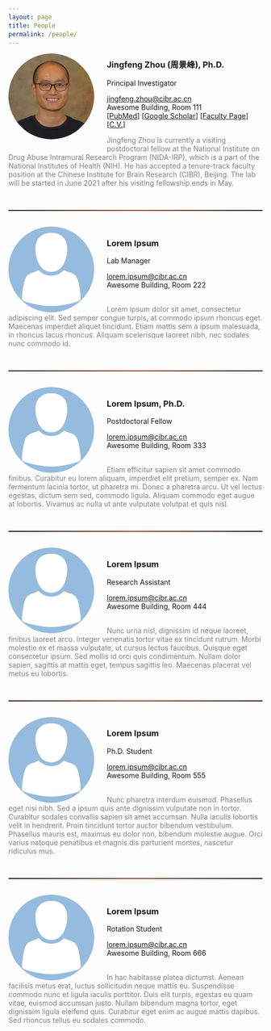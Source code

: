 ```yaml
---
layout: page
title: People
permalink: /people/
---
```


<!-- ========================================================================================================================== -->
<img align="left" width="170" style="margin-bottom:25px; margin-right:25px; border-radius: 50%; border: 0px solid #6495ED;" src="/people/jingfeng_head_shot.jpg" />

<h3>Jingfeng Zhou (周景峰), Ph.D.</h3>

Principal Investigator

[jingfeng.zhou@cibr.ac.cn](mailto:jingfeng.zhou@cibr.ac.cn)<br>Awesome Building, Room 111<br>
[[PubMed](https://www.ncbi.nlm.nih.gov/myncbi/1-AMNoyoc62Qs/bibliography/public/?sortby=pubDate&sdirection=descending)] [[Google Scholar](https://scholar.google.com/citations?user=ZQD-fmcAAAAJ)] [[Faculty Page](http://www.cibr.ac.cn/#/science/team/detail/547)] [[C.V.](CV/jingfeng.md)]

<p style="color:gray">
Jingfeng Zhou is currently a visiting postdoctoral fellow at the National Institute on Drug Abuse Intramural Research Program (NIDA-IRP), which is a part of the National Institutes of Health (NIH). He has accepted a tenure-track faculty position at the Chinese Institute for Brain Research (CIBR), Beijing. The lab will be started in June 2021 after his visiting fellowship ends in May.
</p>

<br>
<hr style="height:2px; border:1px; background-image: linear-gradient(to right, rgba(255, 94, 19, 0), rgba(255, 94, 19, 0.6), rgba(255, 94, 19, 0))" />
<br>


<!-- ========================================================================================================================== -->
<img align="left" width="170" style="margin-right:25px; border-radius: 50%; border: 0px solid #6495ED;" src="/people/avatar.png" />

<h3>Lorem Ipsum</h3>

Lab Manager

[lorem.ipsum@cibr.ac.cn](mailto:jingfeng.zhou@cibr.ac.cn)<br>Awesome Building, Room 222<br><br>

<p style="color:gray">
Lorem ipsum dolor sit amet, consectetur adipiscing elit. Sed semper congue turpis, at commodo ipsum rhoncus eget. Maecenas imperdiet aliquet tincidunt. Etiam mattis sem a ipsum malesuada, in rhoncus lacus rhoncus. Aliquam scelerisque laoreet nibh, nec sodales nunc commodo id. 
</p>

<br>
<hr style="height:2px; border:1px; background-image: linear-gradient(to right, rgba(255, 94, 19, 0), rgba(255, 94, 19, 0.6), rgba(255, 94, 19, 0))" />
<br>


<!-- ========================================================================================================================== -->
<img align="left" width="170" style="margin-right:25px; border-radius: 50%; border: 0px solid #6495ED;" src="/people/avatar.png" />

<h3>Lorem Ipsum, Ph.D.</h3>

Postdoctoral Fellow

[lorem.ipsum@cibr.ac.cn](mailto:jingfeng.zhou@cibr.ac.cn)<br>Awesome Building, Room 333<br><br>

<p style="color:gray">
Etiam efficitur sapien sit amet commodo finibus. Curabitur eu lorem aliquam, imperdiet elit pretium, semper ex. Nam fermentum lacinia tortor, ut pharetra mi. Donec a pharetra arcu. Ut vel lectus egestas, dictum sem sed, commodo ligula. Aliquam commodo eget augue at lobortis. Vivamus ac nulla ut ante vulputate volutpat et quis nisl.
</p>

<br>
<hr style="height:2px; border:1px; background-image: linear-gradient(to right, rgba(255, 94, 19, 0), rgba(255, 94, 19, 0.6), rgba(255, 94, 19, 0))" />
<br>



<!-- ========================================================================================================================== -->
<img align="left" width="170" style="margin-right:25px; border-radius: 50%; border: 0px solid #6495ED;" src="/people/avatar.png" />

<h3>Lorem Ipsum</h3>

Research Assistant

[lorem.ipsum@cibr.ac.cn](mailto:jingfeng.zhou@cibr.ac.cn)<br>Awesome Building, Room 444<br><br>

<p style="color:gray">
Nunc urna nisl, dignissim id neque laoreet, finibus laoreet arcu. Integer venenatis tortor vitae ex tincidunt rutrum. Morbi molestie ex et massa vulputate, ut cursus lectus faucibus. Quisque eget consectetur ipsum. Sed mollis id orci quis condimentum. Nullam dolor sapien, sagittis at mattis eget, tempus sagittis leo. Maecenas placerat vel metus eu lobortis.
</p>

<br>
<hr style="height:2px; border:1px; background-image: linear-gradient(to right, rgba(255, 94, 19, 0), rgba(255, 94, 19, 0.6), rgba(255, 94, 19, 0))" />
<br>


<!-- ========================================================================================================================== -->
<img align="left" width="170" style="margin-right:25px; border-radius: 50%; border: 0px solid #6495ED;" src="/people/avatar.png" />

<h3>Lorem Ipsum</h3>

Ph.D. Student

[lorem.ipsum@cibr.ac.cn](mailto:jingfeng.zhou@cibr.ac.cn)<br>Awesome Building, Room 555<br><br>

<p style="color:gray">
Nunc pharetra interdum euismod. Phasellus eget nisi nibh. Sed a ipsum quis ante dignissim vulputate non in tortor. Curabitur sodales convallis sapien sit amet accumsan. Nulla iaculis lobortis velit in hendrerit. Proin tincidunt tortor auctor bibendum vestibulum. Phasellus mauris est, maximus eu dolor non, bibendum molestie augue. Orci varius natoque penatibus et magnis dis parturient montes, nascetur ridiculus mus.
</p>

<br>
<hr style="height:2px; border:1px; background-image: linear-gradient(to right, rgba(255, 94, 19, 0), rgba(255, 94, 19, 0.6), rgba(255, 94, 19, 0))" />
<br>

<!-- ========================================================================================================================== -->
<img align="left" width="170" style="margin-right:25px; border-radius: 50%; border: 0px solid #6495ED;" src="/people/avatar.png" />

<h3>Lorem Ipsum</h3>

Rotation Student

[lorem.ipsum@cibr.ac.cn](mailto:jingfeng.zhou@cibr.ac.cn)<br>Awesome Building, Room 666<br><br>

<p style="color:gray">
In hac habitasse platea dictumst. Aenean facilisis metus erat, luctus sollicitudin neque mattis eu. Suspendisse commodo nunc et ligula iaculis porttitor. Duis elit turpis, egestas eu quam vitae, euismod accumsan justo. Nullam bibendum magna tortor, eget dignissim ligula eleifend quis. Curabitur eget enim ac augue mattis dapibus. Sed rhoncus tellus eu sodales commodo.
</p>

